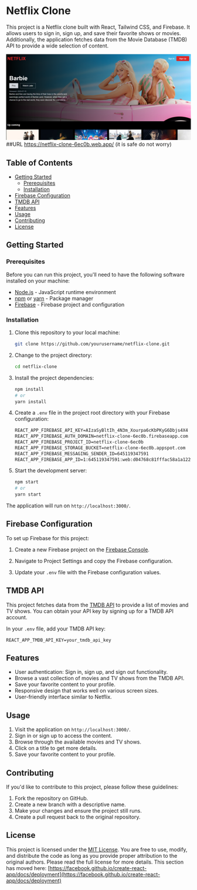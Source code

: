 
# Netflix Clone

This project is a Netflix clone built with React, Tailwind CSS, and Firebase. It allows users to sign in, sign up, and save their favorite shows or movies. Additionally, the application fetches data from the Movie Database (TMDB) API to provide a wide selection of content.

![Screenshot](src/images/screenshot.png)
##URL
https://netflix-clone-6ec0b.web.app/
(it is safe do not worry)

## Table of Contents

- [Getting Started](#getting-started)
  - [Prerequisites](#prerequisites)
  - [Installation](#installation)
- [Firebase Configuration](#firebase-configuration)
- [TMDB API](#tmdb-api)
- [Features](#features)
- [Usage](#usage)
- [Contributing](#contributing)
- [License](#license)

## Getting Started

### Prerequisites

Before you can run this project, you'll need to have the following software installed on your machine:

- [Node.js](https://nodejs.org/) - JavaScript runtime environment
- [npm](https://www.npmjs.com/) or [yarn](https://classic.yarnpkg.com/en/) - Package manager
- [Firebase](https://firebase.google.com/) - Firebase project and configuration

### Installation

1. Clone this repository to your local machine:

   ```bash
   git clone https://github.com/yourusername/netflix-clone.git
   ```

2. Change to the project directory:

   ```bash
   cd netflix-clone
   ```

3. Install the project dependencies:

   ```bash
   npm install
   # or
   yarn install
   ```

4. Create a `.env` file in the project root directory with your Firebase configuration:

   ```env
   REACT_APP_FIREBASE_API_KEY=AIzaSyBltIh_4N3m_Xourpa6cKbPKyG6Dbjs4X4
   REACT_APP_FIREBASE_AUTH_DOMAIN=netflix-clone-6ec0b.firebaseapp.com
   REACT_APP_FIREBASE_PROJECT_ID=netflix-clone-6ec0b
   REACT_APP_FIREBASE_STORAGE_BUCKET=netflix-clone-6ec0b.appspot.com
   REACT_APP_FIREBASE_MESSAGING_SENDER_ID=645119347591
   REACT_APP_FIREBASE_APP_ID=1:645119347591:web:d04768c81fffac58a1a122
   ```

5. Start the development server:

   ```bash
   npm start
   # or
   yarn start
   ```

The application will run on `http://localhost:3000/`.

## Firebase Configuration

To set up Firebase for this project:

1. Create a new Firebase project on the [Firebase Console](https://console.firebase.google.com/).

2. Navigate to Project Settings and copy the Firebase configuration.

3. Update your `.env` file with the Firebase configuration values.

## TMDB API

This project fetches data from the [TMDB API](https://www.themoviedb.org/documentation/api) to provide a list of movies and TV shows. You can obtain your API key by signing up for a TMDB API account.

In your `.env` file, add your TMDB API key:

```env
REACT_APP_TMDB_API_KEY=your_tmdb_api_key
```

## Features

- User authentication: Sign in, sign up, and sign out functionality.
- Browse a vast collection of movies and TV shows from the TMDB API.
- Save your favorite content to your profile.
- Responsive design that works well on various screen sizes.
- User-friendly interface similar to Netflix.

## Usage

1. Visit the application on `http://localhost:3000/`.
2. Sign in or sign up to access the content.
3. Browse through the available movies and TV shows.
4. Click on a title to get more details.
5. Save your favorite content to your profile.

## Contributing

If you'd like to contribute to this project, please follow these guidelines:

1. Fork the repository on GitHub.
2. Create a new branch with a descriptive name.
3. Make your changes and ensure the project still runs.
4. Create a pull request back to the original repository.

## License

This project is licensed under the [MIT License](LICENSE). You are free to use, modify, and distribute the code as long as you provide proper attribution to the original authors. Please read the full license for more details.
This section has moved here: [https://facebook.github.io/create-react-app/docs/deployment](https://facebook.github.io/create-react-app/docs/deployment)


